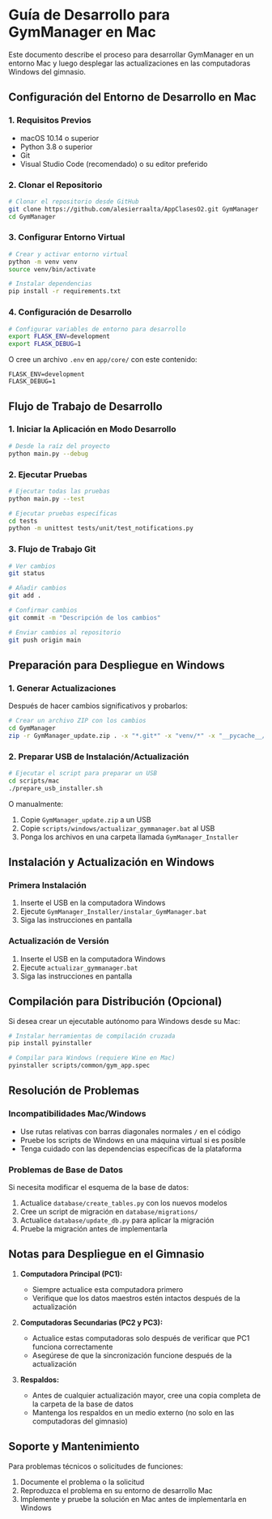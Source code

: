# Guía de Desarrollo para GymManager en Mac

Este documento describe el proceso para desarrollar GymManager en un entorno Mac y luego desplegar las actualizaciones en las computadoras Windows del gimnasio.

## Configuración del Entorno de Desarrollo en Mac

### 1. Requisitos Previos

- macOS 10.14 o superior
- Python 3.8 o superior
- Git
- Visual Studio Code (recomendado) o su editor preferido

### 2. Clonar el Repositorio

```bash
# Clonar el repositorio desde GitHub
git clone https://github.com/alesierraalta/AppClasesO2.git GymManager
cd GymManager
```

### 3. Configurar Entorno Virtual

```bash
# Crear y activar entorno virtual
python -m venv venv
source venv/bin/activate

# Instalar dependencias
pip install -r requirements.txt
```

### 4. Configuración de Desarrollo

```bash
# Configurar variables de entorno para desarrollo
export FLASK_ENV=development
export FLASK_DEBUG=1
```

O cree un archivo `.env` en `app/core/` con este contenido:

```
FLASK_ENV=development
FLASK_DEBUG=1
```

## Flujo de Trabajo de Desarrollo

### 1. Iniciar la Aplicación en Modo Desarrollo

```bash
# Desde la raíz del proyecto
python main.py --debug
```

### 2. Ejecutar Pruebas

```bash
# Ejecutar todas las pruebas
python main.py --test

# Ejecutar pruebas específicas
cd tests
python -m unittest tests/unit/test_notifications.py
```

### 3. Flujo de Trabajo Git

```bash
# Ver cambios
git status

# Añadir cambios
git add .

# Confirmar cambios
git commit -m "Descripción de los cambios"

# Enviar cambios al repositorio
git push origin main
```

## Preparación para Despliegue en Windows

### 1. Generar Actualizaciones

Después de hacer cambios significativos y probarlos:

```bash
# Crear un archivo ZIP con los cambios
cd GymManager
zip -r GymManager_update.zip . -x "*.git*" -x "venv/*" -x "__pycache__/*" -x "*.pyc"
```

### 2. Preparar USB de Instalación/Actualización

```bash
# Ejecutar el script para preparar un USB
cd scripts/mac
./prepare_usb_installer.sh
```

O manualmente:

1. Copie `GymManager_update.zip` a un USB
2. Copie `scripts/windows/actualizar_gymmanager.bat` al USB
3. Ponga los archivos en una carpeta llamada `GymManager_Installer`

## Instalación y Actualización en Windows

### Primera Instalación

1. Inserte el USB en la computadora Windows
2. Ejecute `GymManager_Installer/instalar_GymManager.bat`
3. Siga las instrucciones en pantalla

### Actualización de Versión

1. Inserte el USB en la computadora Windows
2. Ejecute `actualizar_gymmanager.bat`
3. Siga las instrucciones en pantalla

## Compilación para Distribución (Opcional)

Si desea crear un ejecutable autónomo para Windows desde su Mac:

```bash
# Instalar herramientas de compilación cruzada
pip install pyinstaller

# Compilar para Windows (requiere Wine en Mac)
pyinstaller scripts/common/gym_app.spec
```

## Resolución de Problemas

### Incompatibilidades Mac/Windows

- Use rutas relativas con barras diagonales normales `/` en el código
- Pruebe los scripts de Windows en una máquina virtual si es posible
- Tenga cuidado con las dependencias específicas de la plataforma

### Problemas de Base de Datos

Si necesita modificar el esquema de la base de datos:

1. Actualice `database/create_tables.py` con los nuevos modelos
2. Cree un script de migración en `database/migrations/`
3. Actualice `database/update_db.py` para aplicar la migración
4. Pruebe la migración antes de implementarla

## Notas para Despliegue en el Gimnasio

1. **Computadora Principal (PC1):**
   - Siempre actualice esta computadora primero
   - Verifique que los datos maestros estén intactos después de la actualización

2. **Computadoras Secundarias (PC2 y PC3):**
   - Actualice estas computadoras solo después de verificar que PC1 funciona correctamente
   - Asegúrese de que la sincronización funcione después de la actualización

3. **Respaldos:**
   - Antes de cualquier actualización mayor, cree una copia completa de la carpeta de la base de datos
   - Mantenga los respaldos en un medio externo (no solo en las computadoras del gimnasio)

## Soporte y Mantenimiento

Para problemas técnicos o solicitudes de funciones:

1. Documente el problema o la solicitud
2. Reproduzca el problema en su entorno de desarrollo Mac
3. Implemente y pruebe la solución en Mac antes de implementarla en Windows 